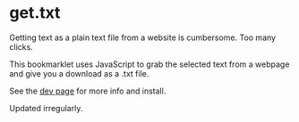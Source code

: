 get.txt
===
Getting text as a plain text file from a website is cumbersome. Too many clicks.

This bookmarklet uses JavaScript to grab the selected text from a webpage and give you a download as a .txt file.

See the [dev page](http://dev.ohheybrian.com/getText) for more info and install.

Updated irregularly.
